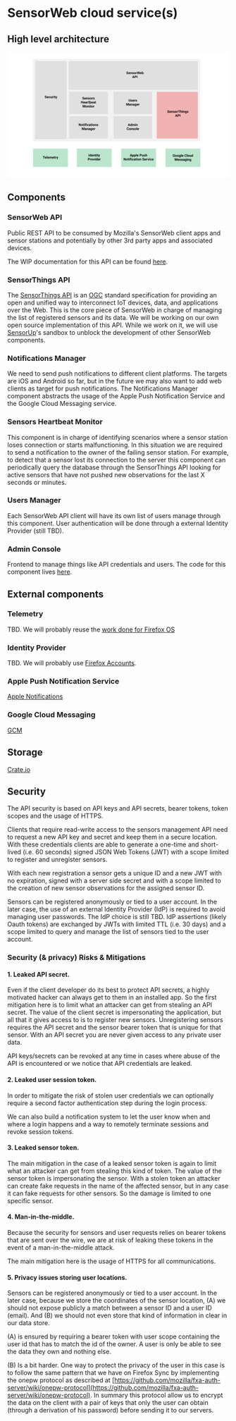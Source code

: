 # SensorWeb cloud service(s)
## High level architecture
![SensorWeb Cloud Service(s) Architecture](./images/cloud_high_level_architecture.png)
## Components
### SensorWeb API
Public REST API to be consumed by Mozilla's SensorWeb client apps and sensor stations and potentially by other 3rd party apps and associated devices.

The WIP documentation for this API can be found [here](https://github.com/mozilla-sensorweb/sensorweb-server/blob/master/doc/API.md).

### SensorThings API
The [SensorThings API](http://docs.opengeospatial.org/is/15-078r6/15-078r6.html) is an [OGC](http://www.opengeospatial.org/) standard specification for providing an open and unified way to interconnect IoT devices, data, and applications over the Web. This is the core piece of SensorWeb in charge of managing the list of registered sensors and its data. We will be working on our own open source implementation of this API. While we work on it, we will use [SensorUp](http://www.sensorup.com/)'s sandbox to unblock the development of other SensorWeb components.

### Notifications Manager
We need to send push notifications to different client platforms. The targets are iOS and Android so far, but in the future we may also want to add web clients as target for push notifications. The Notifications Manager component abstracts the usage of the Apple Push Notification Service and the Google Cloud Messaging service.

### Sensors Heartbeat Monitor
This component is in charge of identifying scenarios where a sensor station loses connection or starts malfunctioning. In this situation we are required to send a notification to the owner of the failing sensor station. For example, to detect that a sensor lost its connection to the server this component can periodically query the database through the SensorThings API looking for active sensors that have not pushed new observations for the last X seconds or minutes.

### Users Manager
Each SensorWeb API client will have its own list of users manage through this component. User authentication will be done through a external Identity Provider (still TBD).

### Admin Console
Frontend to manage things like API credentials and users. The code for this component lives [here](https://github.com/mozilla-sensorweb/sensorweb-admin-panel).

## External components
### Telemetry
TBD. We will probably reuse the [work done for Firefox OS](https://wiki.mozilla.org/Gaia/Metrics)

### Identity Provider
TBD. We will probably use [Firefox Accounts](https://developer.mozilla.org/en-US/docs/Mozilla/Tech/Firefox_Accounts).

### Apple Push Notification Service
[Apple Notifications](https://developer.apple.com/notifications/)

### Google Cloud Messaging
[GCM](https://developers.google.com/cloud-messaging/)

## Storage
[Crate.io](https://crate.io/)

## Security
The API security is based on API keys and API secrets, bearer tokens, token scopes and the usage of HTTPS.

Clients that require read-write access to the sensors management API need to request a new API key and secret and keep them in a secure location. With these credentials clients are able to generate a one-time and short-lived (i.e. 60 seconds) signed JSON Web Tokens (JWT) with a scope limited to register and unregister sensors.

With each new registration a sensor gets a unique ID and a new JWT with no expiration, signed with a server side secret and with a scope limited to the creation of new sensor observations for the assigned sensor ID.

Sensors can be registered anonymously or tied to a user account. In the later case, the use of an external Identity Provider (IdP) is required to avoid managing user passwords. The IdP choice is still TBD. IdP assertions (likely Oauth tokens) are exchanged by JWTs with limited TTL (i.e. 30 days) and a scope limited to query and manage the list of sensors tied to the user account.

### Security (& privacy) Risks & Mitigations

#### 1. Leaked API secret.
Even if the client developer do its best to protect API secrets, a highly motivated hacker can always get to them in an installed app. So the first mitigation here is to limit what an attacker can get from stealing an API secret. The value of the client secret is impersonating the application, but all that it gives access to is to register new sensors. Unregistering sensors requires the API secret and the sensor bearer token that is unique for that sensor. With an API secret you are never given access to any private user data.

API keys/secrets can be revoked at any time in cases where abuse of the API is encountered or we notice that API credentials are leaked.

#### 2. Leaked user session token.

In order to mitigate the risk of stolen user credentials we can optionally require a second factor authentication step during the login process.

We can also build a notification system to let the user know when and where a login happens and a way to remotely terminate sessions and revoke session tokens.

#### 3. Leaked sensor token.

The main mitigation in the case of a leaked sensor token is again to limit what an attacker can get from stealing this kind of token. The value of the sensor token is impersonating the sensor. With a stolen token an attacker can create fake requests in the name of the affected sensor, but in any case it can fake requests for other sensors. So the damage is limited to one specific sensor.

#### 4. Man-in-the-middle.

Because the security for sensors and user requests relies on bearer tokens that are sent over the wire, we are at risk of leaking these tokens in the event of a man-in-the-middle attack.

The main mitigation here is the usage of HTTPS for all communications.

#### 5. Privacy issues storing user locations.

Sensors can be registered anonymously or tied to a user account. In the later case, because we store the coordinates of the sensor location, (A) we should not expose publicly a match between a sensor ID and a user ID (email). And (B) we should not even store that kind of information in clear in our data store.

(A) is ensured by requiring a bearer token with user scope containing the user id that has to match the id of the owner. A user is only be able to see the data they own and nothing else.

(B) Is a bit harder. One way to protect the privacy of the user in this case is to follow the same pattern that we have on Firefox Sync by implementing the onepw protocol as described at [https://github.com/mozilla/fxa-auth-server/wiki/onepw-protocol](https://github.com/mozilla/fxa-auth-server/wiki/onepw-protocol). In summary this protocol allow us to encrypt the data on the client with a pair of keys that only the user can obtain (through a derivation of his password) before sending it to our servers.
